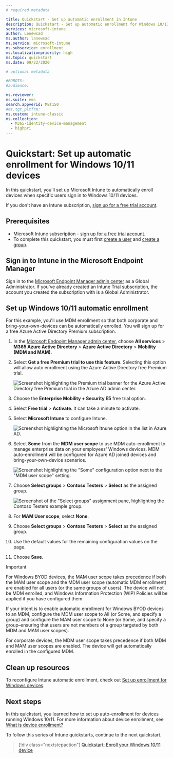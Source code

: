 ```yaml
---
# required metadata

title: Quickstart - Set up automatic enrollment in Intune
description: Quickstart - Set up automatic enrollment for Windows 10/11 devices in Intune.
services: microsoft-intune
author: Lenewsad
ms.author: lanewsad
ms.service: microsoft-intune
ms.subservice: enrollment
ms.localizationpriority: high
ms.topic: quickstart
ms.date: 09/22/2020

# optional metadata

#ROBOTS:
#audience:

ms.reviewer: 
ms.suite: ems
search.appverid: MET150
#ms.tgt_pltfrm:
ms.custom: intune-classic
ms.collection:
  - M365-identity-device-management
  - highpri
---
```


# Quickstart: Set up automatic enrollment for Windows 10/11 devices

In this quickstart, you'll set up Microsoft Intune to automatically enroll devices when specific users sign in to Windows 10/11 devices.

If you don't have an Intune subscription, [sign up for a free trial account](../fundamentals/free-trial-sign-up.md).

## Prerequisites

- Microsoft Intune subscription - [sign up for a free trial account](../fundamentals/free-trial-sign-up.md).
- To complete this quickstart, you must first [create a user](../fundamentals/quickstart-create-user.md) and [create a group](../fundamentals/quickstart-create-group.md).

## Sign in to Intune in the Microsoft Endpoint Manager

Sign in to the [Microsoft Endpoint Manager admin center](https://go.microsoft.com/fwlink/?linkid=2109431) as a Global Administrator. If you've already created an Intune Trial subscription, the account you created the subscription with is a Global Administrator.

## Set up Windows 10/11 automatic enrollment

For this example, you'll use MDM enrollment so that both corporate and bring-your-own-devices can be automatically enrolled. You will sign up for a free Azure Active Directory Premium subscription.

1. In the [Microsoft Endpoint Manager admin center](https://go.microsoft.com/fwlink/?linkid=2109431), choose **All services** > **M365 Azure Active Directory** > **Azure Active Directory** > **Mobility (MDM and MAM)**.
2. Select **Get a free Premium trial to use this feature**. Selecting this option will allow auto enrollment using the Azure Active Directory free Premium trial. 

    ![Screenshot highlighting the Premium trial banner for the Azure Active Directory free Premium trial in the Azure AD admin center.](./media/quickstart-setup-auto-enrollment/quickstart-setup-auto-enrollment-01.png)

3. Choose the **Enterprise Mobility + Security E5** free trial option. 
4. Select **Free trial** > **Activate**. It can take a minute to activate. 

3. Select **Microsoft Intune** to configure Intune. 

    ![Screenshot highlighting the Microsoft Itnune option in the list in Azure AD.](./media/quickstart-setup-auto-enrollment/quickstart-setup-auto-enrollment-03.png)

4. Select **Some** from the **MDM user scope** to use MDM auto-enrollment to manage enterprise data on your employees' Windows devices. MDM auto-enrollment will be configured for Azure AD joined devices and bring-your-own-device scenarios.

    ![Screenshot highlighting the "Some" configuration option next to the "MDM user scope" setting.](./media/quickstart-setup-auto-enrollment/quickstart-setup-auto-enrollment-04.png)

5. Choose **Select groups** > **Contoso Testers** > **Select** as the assigned group.

    ![Screenshot of the "Select groups" assignment pane, highlighting the Contoso Testers example group.](./media/quickstart-setup-auto-enrollment/quickstart-setup-auto-enrollment-05.png)

6. For **MAM User scope**, select **None**.  
7. Choose **Select groups** > **Contoso Testers** > **Select** as the assigned group. 
8. Use the default values for the remaining configuration values on the page.    
9. Choose **Save**.

> [!IMPORTANT]
> For Windows BYOD devices, the MAM user scope takes precedence if both the MAM user scope and the MDM user scope (automatic MDM enrollment) are enabled for all users (or the same groups of users). The device will not be MDM enrolled, and Windows Information Protection (WIP) Policies will be applied if you have configured them.

If your intent is to enable automatic enrollment for Windows BYOD devices to an MDM, configure the MDM user scope to All (or Some, and specify a group) and configure the MAM user scope to None (or Some, and specify a group–ensuring that users are not members of a group targeted by both MDM and MAM user scopes).

For corporate devices, the MDM user scope takes precedence if both MDM and MAM user scopes are enabled. The device will get automatically enrolled in the configured MDM.

## Clean up resources

To reconfigure Intune automatic enrollment, check out [Set up enrollment for Windows devices](windows-enroll.md).  

## Next steps

In this quickstart, you learned how to set up auto-enrollment for devices running Windows 10/11. For more information about device enrollment, see [What is device enrollment?](device-enrollment.md)

To follow this series of Intune quickstarts, continue to the next quickstart.

> [!div class="nextstepaction"]
> [Quickstart: Enroll your Windows 10/11 device](quickstart-enroll-windows-device.md)
